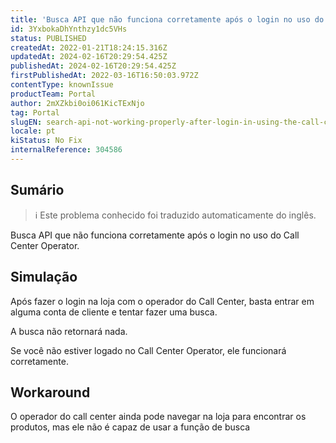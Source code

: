 ```yaml
---
title: 'Busca API que não funciona corretamente após o login no uso do Call Center Operator.'
id: 3YxbokaDhYnthzy1dc5VHs
status: PUBLISHED
createdAt: 2022-01-21T18:24:15.316Z
updatedAt: 2024-02-16T20:29:54.425Z
publishedAt: 2024-02-16T20:29:54.425Z
firstPublishedAt: 2022-03-16T16:50:03.972Z
contentType: knownIssue
productTeam: Portal
author: 2mXZkbi0oi061KicTExNjo
tag: Portal
slugEN: search-api-not-working-properly-after-login-in-using-the-call-center-operator
locale: pt
kiStatus: No Fix
internalReference: 304586
---
```


## Sumário

>ℹ️ Este problema conhecido foi traduzido automaticamente do inglês.


Busca API que não funciona corretamente após o login no uso do Call Center Operator.



## Simulação


Após fazer o login na loja com o operador do Call Center, basta entrar em alguma conta de cliente e tentar fazer uma busca.

A busca não retornará nada.

Se você não estiver logado no Call Center Operator, ele funcionará corretamente.



## Workaround


O operador do call center ainda pode navegar na loja para encontrar os produtos, mas ele não é capaz de usar a função de busca

